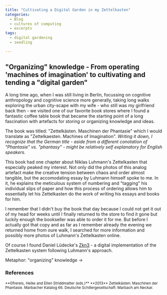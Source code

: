 ```yaml
---
title: "Cultivating a Digital Garden in my Zettelkasten"
categories:
  - Blog
  - cultures of computing
  - excerpts
tags:
  - digital gardening
  - seedling

---
```


## "Organizing" knowledge - From operating 'machines of imagination' to cultivating and tending a "digital garden"

A long time ago, when I was still living in Berlin, focussing on cognitive anthropology and cognitive science more generally, taking long walks exploring the urban city-scape with my wife - who still was my girlfriend back then - we visited one of our favorite book stores where I found a fantastic coffee table book that became the starting point of a long fascination with artefacts for storing or organizing knowledge and ideas.

The book was titled: "Zettelkästen. Maschinen der Phantasie" which I would translate as "Zettelkaesten. Machines of Imagination". *Writing it down, I recognize that the German title - aside from a different conotation of "Phantasie" vs. "phantasy" - might be relatively self explanatory for English speakers.*

This book had one chapter about Niklas Luhmann's Zettelkasten that especially peaked my interest. Not only did the photos of this analog artefact make the creative tension between chaos and order almost tangible, but the accomodating essay by Luhmann himself spoke to me. In it, he explains the meticulous system of numbering and "tagging" his individual slips of paper and how this process of ordering allows him to essentially let his Zettelkasten do the work of writing his essays and books for him.

I remember that I didn't buy the book that day because I could not get it out of my head for weeks until I finally returned to the store to find it gone but luckily enough the bookseller was able to order it for me. But before I actually got that copy and as far as I remember already the evening we returned home from oure walk, I searched for more information and possibly more photos of Luhmann's Zettelkasten online.

Of course I found Daniel Lüdecke's [Zkn3](http://zettelkasten.danielluedecke.de/) - a digital implementation of the Zettelkasten system following Luhmann's approach. 

Metaphor: "organizing" knowledge -> 






### References
<sub>
**Gfrereis, Heike and Ellen Striddmatter (eds.)**  
**2013**  Zettelkästen: Maschinen der Phantasie. Marbacher Katalog 66. Deutsche Schillergesellschaft: Marbach am Neckar.
<sub>
